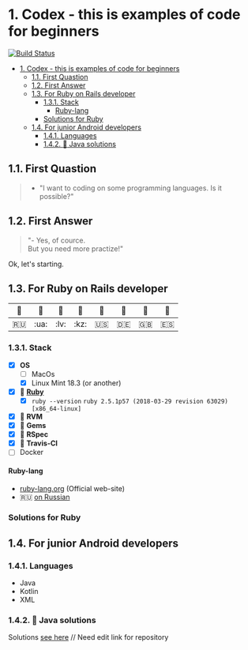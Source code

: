 # 1. Codex - this is examples of code for beginners

[![Build Status](https://travis-ci.org/KeyJoo/codex.svg?branch=develop)](https://travis-ci.org/KeyJoo/codex)

<!-- TOC -->

- [1. Codex - this is examples of code for beginners](#1-codex---this-is-examples-of-code-for-beginners)
  - [1.1. First Quastion](#11-first-quastion)
  - [1.2. First Answer](#12-first-answer)
  - [1.3. For Ruby on Rails developer](#13-for-ruby-on-rails-developer)
    - [1.3.1. Stack](#131-stack)
      - [Ruby-lang](#ruby-lang)
    - [Solutions for Ruby](#solutions-for-ruby)
  - [1.4. For junior Android developers](#14-for-junior-android-developers)
    - [1.4.1. Languages](#141-languages)
    - [1.4.2. :dart: Java solutions](#142-dart-java-solutions)

<!-- /TOC -->

## 1.1. First Quastion

> - "I want to coding on some programming languages. Is it possible?"

## 1.2. First Answer

> "- Yes, of cource.  
> But you need more practize!"

Ok, let's starting.

## 1.3. For Ruby on Rails developer

|:gem:|:gem:|:gem:|:gem:|:gem:|:gem:|:gem:|:gem:|
|--   |--   |--   |--   |--   |--   |--   |--   |
|:ru: |:ua: |:lv:  |:kz: |:us: |:de: |:gb: |:es: |

### 1.3.1. Stack

- [x] **OS**
  - [ ] MacOs
  - [x] Linux Mint 18.3 (or another)
- [x] :gem: [**Ruby**](#ruby-lang)
  - [x] `ruby --version` `ruby 2.5.1p57 (2018-03-29 revision 63029) [x86_64-linux]`
- [x] :gem: **RVM**
- [x] :gem: **Gems**
- [x] :gem: **RSpec**
- [x] :blue_heart: **Travis-CI**
- [ ] Docker

#### Ruby-lang

- [ruby-lang.org](https://www.ruby-lang.org) (Official web-site)
- :ru: [on Russian](https://www.ruby-lang.org/ru/)

### Solutions for Ruby

## 1.4. For junior Android developers

### 1.4.1. Languages

- Java
- Kotlin
- XML

### 1.4.2. :dart: Java solutions

Solutions [see here](../language/java/) // Need edit link for repository
